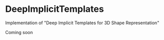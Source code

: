 # DeepImplicitTemplates
Implementation of "Deep Implicit Templates for 3D Shape Representation"

Coming soon
